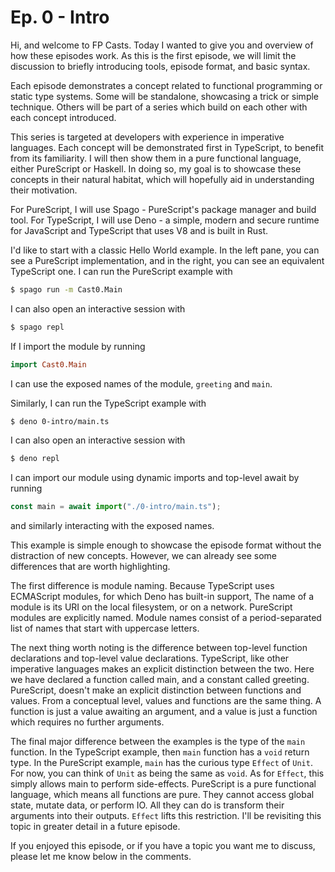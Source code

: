 # Ep. 0 - Intro

Hi, and welcome to FP Casts. Today I wanted to give you and overview of how
these episodes work. As this is the first episode, we will limit the discussion
to briefly introducing tools, episode format, and basic syntax.

Each episode demonstrates a concept
related to functional programming or static type systems. Some will be
standalone, showcasing a trick or simple technique. Others
will be part of a series which build on each other with each concept
introduced.

This series is targeted at developers with experience in imperative languages.
Each concept will be demonstrated first in TypeScript, to benefit from its familiarity.
I will then show them in a pure functional language, either PureScript or Haskell.
In doing so, my goal is to showcase these concepts in their natural habitat, which will
hopefully aid in understanding their motivation.

For PureScript, I will use Spago - PureScript's package manager and build tool.
For TypeScript, I will use Deno - a simple, modern and secure runtime for
JavaScript and TypeScript that uses V8 and is built in Rust.

I'd like to start with a classic Hello World example. In the left pane,
you can see a PureScript implementation, and in the right, you can see an
equivalent TypeScript one. I can run the PureScript example with

```zsh
$ spago run -m Cast0.Main
```

I can also open an interactive session with

```zsh
$ spago repl
```

If I import the module by running

```purs
import Cast0.Main
```

I can use the exposed names of the module, `greeting` and `main`.

Similarly, I can run the TypeScript example with

```zsh
$ deno 0-intro/main.ts
```

I can also open an interactive session with

```zsh
$ deno repl
```

I can import our module using dynamic imports and top-level await by running

```typescript
const main = await import("./0-intro/main.ts");
```

and similarly interacting with the exposed names.

This example is simple enough to showcase the episode format without the distraction
of new concepts. However, we can already see some differences that are worth
highlighting.

The first difference is module naming. Because TypeScript uses ECMAScript modules,
for which Deno has built-in support, The name of a module is its URI on
the local filesystem, or on a network. PureScript modules are explicitly named.
Module names consist of a period-separated list of names that start with uppercase
letters.

The next thing worth noting is the difference between top-level function declarations
and top-level value declarations. TypeScript, like other imperative languages makes an
explicit distinction between the two. Here we have declared a function called main,
and a constant called greeting. PureScript, doesn't make an explicit distinction between functions and values. From a conceptual level, values and functions are the same
thing. A function is just a value awaiting an argument, and a value is
just a function which requires no further arguments.

The final major difference between the examples is the type of the `main` function. In
the TypeScript example, then `main` function has a `void` return type. In the PureScript
example, `main` has the curious type `Effect` of `Unit`. For now, you can think of `Unit`
as being the same as `void`. As for `Effect`, this simply allows main to perform
side-effects. PureScript is a pure functional language, which means all functions are
pure. They cannot access global state, mutate data, or perform IO. All they can do is
transform their arguments into their outputs. `Effect` lifts this restriction. I'll be
revisiting this topic in greater detail in a future episode.

If you enjoyed this episode, or if you have a topic you want me to discuss, please let
me know below in the comments.
